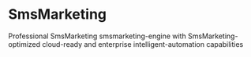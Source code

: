 # SmsMarketing
Professional SmsMarketing smsmarketing-engine with SmsMarketing-optimized cloud-ready and enterprise intelligent-automation capabilities
